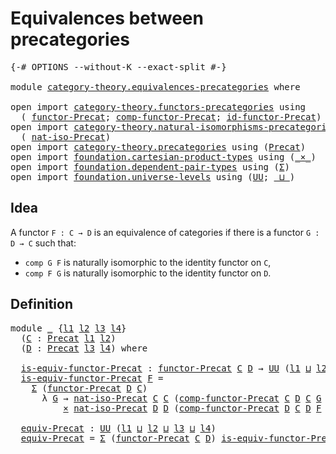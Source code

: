 # Equivalences between precategories

<pre class="Agda"><a id="47" class="Symbol">{-#</a> <a id="51" class="Keyword">OPTIONS</a> <a id="59" class="Pragma">--without-K</a> <a id="71" class="Pragma">--exact-split</a> <a id="85" class="Symbol">#-}</a>

<a id="90" class="Keyword">module</a> <a id="97" href="category-theory.equivalences-precategories.html" class="Module">category-theory.equivalences-precategories</a> <a id="140" class="Keyword">where</a>

<a id="147" class="Keyword">open</a> <a id="152" class="Keyword">import</a> <a id="159" href="category-theory.functors-precategories.html" class="Module">category-theory.functors-precategories</a> <a id="198" class="Keyword">using</a>
  <a id="206" class="Symbol">(</a> <a id="208" href="category-theory.functors-precategories.html#1034" class="Function">functor-Precat</a><a id="222" class="Symbol">;</a> <a id="224" href="category-theory.functors-precategories.html#2784" class="Function">comp-functor-Precat</a><a id="243" class="Symbol">;</a> <a id="245" href="category-theory.functors-precategories.html#2445" class="Function">id-functor-Precat</a><a id="262" class="Symbol">)</a>
<a id="264" class="Keyword">open</a> <a id="269" class="Keyword">import</a> <a id="276" href="category-theory.natural-isomorphisms-precategories.html" class="Module">category-theory.natural-isomorphisms-precategories</a> <a id="327" class="Keyword">using</a>
  <a id="335" class="Symbol">(</a> <a id="337" href="category-theory.natural-isomorphisms-precategories.html#1228" class="Function">nat-iso-Precat</a><a id="351" class="Symbol">)</a>
<a id="353" class="Keyword">open</a> <a id="358" class="Keyword">import</a> <a id="365" href="category-theory.precategories.html" class="Module">category-theory.precategories</a> <a id="395" class="Keyword">using</a> <a id="401" class="Symbol">(</a><a id="402" href="category-theory.precategories.html#2242" class="Function">Precat</a><a id="408" class="Symbol">)</a>
<a id="410" class="Keyword">open</a> <a id="415" class="Keyword">import</a> <a id="422" href="foundation.cartesian-product-types.html" class="Module">foundation.cartesian-product-types</a> <a id="457" class="Keyword">using</a> <a id="463" class="Symbol">(</a><a id="464" href="foundation-core.cartesian-product-types.html#577" class="Function Operator">_×_</a><a id="467" class="Symbol">)</a>
<a id="469" class="Keyword">open</a> <a id="474" class="Keyword">import</a> <a id="481" href="foundation.dependent-pair-types.html" class="Module">foundation.dependent-pair-types</a> <a id="513" class="Keyword">using</a> <a id="519" class="Symbol">(</a><a id="520" href="foundation-core.dependent-pair-types.html#502" class="Record">Σ</a><a id="521" class="Symbol">)</a>
<a id="523" class="Keyword">open</a> <a id="528" class="Keyword">import</a> <a id="535" href="foundation.universe-levels.html" class="Module">foundation.universe-levels</a> <a id="562" class="Keyword">using</a> <a id="568" class="Symbol">(</a><a id="569" href="foundation-core.universe-levels.html#222" class="Primitive">UU</a><a id="571" class="Symbol">;</a> <a id="573" href="Agda.Primitive.html#810" class="Primitive Operator">_⊔_</a><a id="576" class="Symbol">)</a>
</pre>
## Idea

A functor `F : C → D` is an equivalence of categories if there is a functor `G : D → C` such that:
- `comp G F` is naturally isomorphic to the identity functor on `C`,
- `comp F G` is naturally isomorphic to the identity functor on `D`.

## Definition

<pre class="Agda"><a id="853" class="Keyword">module</a> <a id="860" href="category-theory.equivalences-precategories.html#860" class="Module">_</a> <a id="862" class="Symbol">{</a><a id="863" href="category-theory.equivalences-precategories.html#863" class="Bound">l1</a> <a id="866" href="category-theory.equivalences-precategories.html#866" class="Bound">l2</a> <a id="869" href="category-theory.equivalences-precategories.html#869" class="Bound">l3</a> <a id="872" href="category-theory.equivalences-precategories.html#872" class="Bound">l4</a><a id="874" class="Symbol">}</a>
  <a id="878" class="Symbol">(</a><a id="879" href="category-theory.equivalences-precategories.html#879" class="Bound">C</a> <a id="881" class="Symbol">:</a> <a id="883" href="category-theory.precategories.html#2242" class="Function">Precat</a> <a id="890" href="category-theory.equivalences-precategories.html#863" class="Bound">l1</a> <a id="893" href="category-theory.equivalences-precategories.html#866" class="Bound">l2</a><a id="895" class="Symbol">)</a>
  <a id="899" class="Symbol">(</a><a id="900" href="category-theory.equivalences-precategories.html#900" class="Bound">D</a> <a id="902" class="Symbol">:</a> <a id="904" href="category-theory.precategories.html#2242" class="Function">Precat</a> <a id="911" href="category-theory.equivalences-precategories.html#869" class="Bound">l3</a> <a id="914" href="category-theory.equivalences-precategories.html#872" class="Bound">l4</a><a id="916" class="Symbol">)</a> <a id="918" class="Keyword">where</a>

  <a id="927" href="category-theory.equivalences-precategories.html#927" class="Function">is-equiv-functor-Precat</a> <a id="951" class="Symbol">:</a> <a id="953" href="category-theory.functors-precategories.html#1034" class="Function">functor-Precat</a> <a id="968" href="category-theory.equivalences-precategories.html#879" class="Bound">C</a> <a id="970" href="category-theory.equivalences-precategories.html#900" class="Bound">D</a> <a id="972" class="Symbol">→</a> <a id="974" href="foundation-core.universe-levels.html#222" class="Primitive">UU</a> <a id="977" class="Symbol">(</a><a id="978" href="category-theory.equivalences-precategories.html#863" class="Bound">l1</a> <a id="981" href="Agda.Primitive.html#810" class="Primitive Operator">⊔</a> <a id="983" href="category-theory.equivalences-precategories.html#866" class="Bound">l2</a> <a id="986" href="Agda.Primitive.html#810" class="Primitive Operator">⊔</a> <a id="988" href="category-theory.equivalences-precategories.html#869" class="Bound">l3</a> <a id="991" href="Agda.Primitive.html#810" class="Primitive Operator">⊔</a> <a id="993" href="category-theory.equivalences-precategories.html#872" class="Bound">l4</a><a id="995" class="Symbol">)</a>
  <a id="999" href="category-theory.equivalences-precategories.html#927" class="Function">is-equiv-functor-Precat</a> <a id="1023" href="category-theory.equivalences-precategories.html#1023" class="Bound">F</a> <a id="1025" class="Symbol">=</a>
    <a id="1031" href="foundation-core.dependent-pair-types.html#502" class="Record">Σ</a> <a id="1033" class="Symbol">(</a><a id="1034" href="category-theory.functors-precategories.html#1034" class="Function">functor-Precat</a> <a id="1049" href="category-theory.equivalences-precategories.html#900" class="Bound">D</a> <a id="1051" href="category-theory.equivalences-precategories.html#879" class="Bound">C</a><a id="1052" class="Symbol">)</a>
      <a id="1060" class="Symbol">λ</a> <a id="1062" href="category-theory.equivalences-precategories.html#1062" class="Bound">G</a> <a id="1064" class="Symbol">→</a> <a id="1066" href="category-theory.natural-isomorphisms-precategories.html#1228" class="Function">nat-iso-Precat</a> <a id="1081" href="category-theory.equivalences-precategories.html#879" class="Bound">C</a> <a id="1083" href="category-theory.equivalences-precategories.html#879" class="Bound">C</a> <a id="1085" class="Symbol">(</a><a id="1086" href="category-theory.functors-precategories.html#2784" class="Function">comp-functor-Precat</a> <a id="1106" href="category-theory.equivalences-precategories.html#879" class="Bound">C</a> <a id="1108" href="category-theory.equivalences-precategories.html#900" class="Bound">D</a> <a id="1110" href="category-theory.equivalences-precategories.html#879" class="Bound">C</a> <a id="1112" href="category-theory.equivalences-precategories.html#1062" class="Bound">G</a> <a id="1114" href="category-theory.equivalences-precategories.html#1023" class="Bound">F</a><a id="1115" class="Symbol">)</a> <a id="1117" class="Symbol">(</a><a id="1118" href="category-theory.functors-precategories.html#2445" class="Function">id-functor-Precat</a> <a id="1136" href="category-theory.equivalences-precategories.html#879" class="Bound">C</a><a id="1137" class="Symbol">)</a>
          <a id="1149" href="foundation-core.cartesian-product-types.html#577" class="Function Operator">×</a> <a id="1151" href="category-theory.natural-isomorphisms-precategories.html#1228" class="Function">nat-iso-Precat</a> <a id="1166" href="category-theory.equivalences-precategories.html#900" class="Bound">D</a> <a id="1168" href="category-theory.equivalences-precategories.html#900" class="Bound">D</a> <a id="1170" class="Symbol">(</a><a id="1171" href="category-theory.functors-precategories.html#2784" class="Function">comp-functor-Precat</a> <a id="1191" href="category-theory.equivalences-precategories.html#900" class="Bound">D</a> <a id="1193" href="category-theory.equivalences-precategories.html#879" class="Bound">C</a> <a id="1195" href="category-theory.equivalences-precategories.html#900" class="Bound">D</a> <a id="1197" href="category-theory.equivalences-precategories.html#1023" class="Bound">F</a> <a id="1199" href="category-theory.equivalences-precategories.html#1062" class="Bound">G</a><a id="1200" class="Symbol">)</a> <a id="1202" class="Symbol">(</a><a id="1203" href="category-theory.functors-precategories.html#2445" class="Function">id-functor-Precat</a> <a id="1221" href="category-theory.equivalences-precategories.html#900" class="Bound">D</a><a id="1222" class="Symbol">)</a>

  <a id="1227" href="category-theory.equivalences-precategories.html#1227" class="Function">equiv-Precat</a> <a id="1240" class="Symbol">:</a> <a id="1242" href="foundation-core.universe-levels.html#222" class="Primitive">UU</a> <a id="1245" class="Symbol">(</a><a id="1246" href="category-theory.equivalences-precategories.html#863" class="Bound">l1</a> <a id="1249" href="Agda.Primitive.html#810" class="Primitive Operator">⊔</a> <a id="1251" href="category-theory.equivalences-precategories.html#866" class="Bound">l2</a> <a id="1254" href="Agda.Primitive.html#810" class="Primitive Operator">⊔</a> <a id="1256" href="category-theory.equivalences-precategories.html#869" class="Bound">l3</a> <a id="1259" href="Agda.Primitive.html#810" class="Primitive Operator">⊔</a> <a id="1261" href="category-theory.equivalences-precategories.html#872" class="Bound">l4</a><a id="1263" class="Symbol">)</a>
  <a id="1267" href="category-theory.equivalences-precategories.html#1227" class="Function">equiv-Precat</a> <a id="1280" class="Symbol">=</a> <a id="1282" href="foundation-core.dependent-pair-types.html#502" class="Record">Σ</a> <a id="1284" class="Symbol">(</a><a id="1285" href="category-theory.functors-precategories.html#1034" class="Function">functor-Precat</a> <a id="1300" href="category-theory.equivalences-precategories.html#879" class="Bound">C</a> <a id="1302" href="category-theory.equivalences-precategories.html#900" class="Bound">D</a><a id="1303" class="Symbol">)</a> <a id="1305" href="category-theory.equivalences-precategories.html#927" class="Function">is-equiv-functor-Precat</a>
</pre>